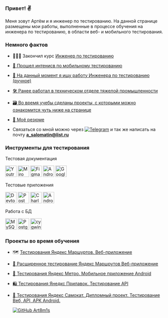 ### Привет! ✌️

Меня зовут Артём и я инженер по тестированию. 
На данной странице размещены мои работы, выполненные в процессе обучения на инженера по тестированию, в области веб- и мобильного тестирования.

### Немного фактов

* 👨🏻‍🎓 Закончил курс <a href="https://drive.google.com/file/d/1OahnS_mGhcL0F8MnvMwXL34m1Qfy5ILw/view?usp=drive_link"> Инженер по тестированию
* 📱 Прошел интенисв <a href="https://drive.google.com/file/d/1vGz-1SOxMMPpm-WohUynQYqUfmlioRHl/view?usp=drive_link"> по мобильному тестированию 
* 🔎 На данный момент я ищу работу Инженера по тестированию (ручное)
* 🛠️ Ранее работал в техническом отделе тяжелой промышленности
* 🗃️ Во время учебы сделаны проекты, с которыми можно ознакомится чуть ниже на странице
* 📝 Моё <a href="https://drive.google.com/file/d/1ExeRsvpOniY_hSpgAH3iBBHnNRiz7Efi/view?usp=drive_link">резюме</a>

* Связаться со мной можно через 
[![Telegram](https://img.shields.io/badge/Telegram-blue?logo=telegram&logoColor=white)](https://t.me/art8m1s)
 и так же написать на почту **a_salomatin@list.ru**

  



### Инструменты для тестирования
Тестовая документация


  <a href="https://www.jetbrains.com/youtrack/" target="_blank" rel="noreferrer"><img src="https://upload.wikimedia.org/wikipedia/commons/9/95/YouTrack_Icon.png" width="36" height="36" alt="Youtrack" /></a>
    <a href="https://miro.com/" target="_blank" rel="noreferrer"><img src="https://w7.pngwing.com/pngs/885/629/png-transparent-miro-hd-logo-thumbnail.png" width="36" height="36" alt="Miro" /></a>
  <a href="https://www.figma.com/" target="_blank" rel="noreferrer"><img src="https://raw.githubusercontent.com/danielcranney/readme-generator/main/public/icons/skills/figma-colored.svg" width="36" height="36" alt="Figma" /></a>
  <a href="https://apidog.com/blog/how-to-setup-apidoc/" target="_blank" rel="noreferrer"><img src="https://avatars.githubusercontent.com/u/4103663?s=48&v=4" width="36" height="36" alt="Android Studio" /></a>
  <a href="https://docs.google.com/" target="_blank" rel="noreferrer"><img src="https://cdn-icons-png.flaticon.com/512/5968/5968557.png" width="36" height="36" alt="Google Sheets" /></a>

Тестовые приложения 

<p align="left"> 
  <a href="https://developer.chrome.com/docs/devtools?hl=ru" target="_blank" rel="noreferrer"><img src="https://d33wubrfki0l68.cloudfront.net/38b5c953a4667366685d55db55d057c86db1fc54/a0fdc/static/acae6b24d940347661ca901ea07f47c1/chrome-dev-logo-icon.png" width="36" height="36" alt="Devtools" /></a>
  <a href="https://www.postman.com/" target="_blank" rel="noreferrer"><img src="https://ucarecdn.com/a1fe06da-7fe5-4e40-9726-267b4e91934c/" title="postman" width="36" height="36" alt="Postman" /></a>
  <a href="https://www.charlesproxy.com/" target="_blank" rel="noreferrer"><img src="https://davidwalsh.name/demo/charlesproxyicon.svg" width="36" height="36" alt="Charles" /></a>
  <a href="https://developer.android.com/studio/" target="_blank" rel="noreferrer"><img src="https://upload.wikimedia.org/wikipedia/commons/thumb/c/c1/Android_Studio_icon_%282023%29.svg/1200px-Android_Studio_icon_%282023%29.svg.png" width="36" height="36" alt="Android Studio" /></a>



Работа с БД

<a href="https://www.mysql.com/" target="_blank" rel="noreferrer"><img src="https://raw.githubusercontent.com/danielcranney/readme-generator/main/public/icons/skills/mysql-colored.svg" width="36" height="36" alt="MySQL" /></a>
  <a href="https://www.postgresql.org/" target="_blank" rel="noreferrer"><img src="https://raw.githubusercontent.com/danielcranney/readme-generator/main/public/icons/skills/postgresql-colored.svg" width="36" height="36" alt="PostgreSQL" /></a>
<a href="https://cygwin.com/" target="_blank" rel="noreferrer"><img src="https://avatars.mds.yandex.net/get-entity_search/60958/122531574/S600xU" width="36" height="36" alt="cygwin" /></a>

### Проекты во время обучения
* 🗺️  <a href= "https://github.com/Art8m1s/QA-YA-Rout-Web">Тестирования Яндекс Маршуртов. Веб-приложение
* 📍 <a href= "https://github.com/Art8m1s/QA-YA-Rout-Web_Plus">Расширенное тестирование Яндекс Маршрутов Веб-приложение
* 📱  <a href= "https://github.com/Art8m1s/QA-YA-Metro-App">Тестирования Яндекс Метро. Мобильное приложение Android
* 🛍  <a href= "https://github.com/Art8m1s/QA-YA-Prilavok_api">Тестирования Янедкс Прилавок. Тестирование API
* 🛴  <a href= "https://github.com/Art8m1s/QA-YA-DiplomProject">Тестирования Яндекс Самокат. Дипломный проект. Тестирование Веб, API, APK Android.

  [![GitHub Art8m1s](https://img.shields.io/github/followers/art8m1s?label=follow&style=social)](https://github.com/Art8m1s)
